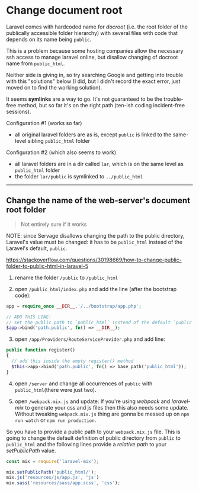 # Change document root

Laravel comes with hardcoded name for *docroot* (i.e. the root folder of the publically accessible folder hierarchy) with several files with code that depends on its name being `public`.

This is a problem because some hosting companies allow the necessary ssh access to manage laravel online, but disallow changing of docroot name from `public_html`.

Neither side is giving in, so try searching Google and getting into trouble with this "solutions" below (I did, but I didn't record the exact error, just moved on to find the working solution).

It seems **symlinks** are a way to go. It's not guaranteed to be the trouble-free method, but so far it's on the right path (ten-ish coding incident-free sessions).

Configuration #1 (works so far)
- all original laravel folders are as is, except `public` is linked to the same-level sibling `public_html` folder

Configuration #2 (which also seems to work)
- all laravel folders are in a dir called `lar`, which is on the same level as `public_html` folder
- the folder `lar/public` is symlinked to `../public_html`





---

## Change the name of the web-server's document root folder

> Not entirely sure if it works

NOTE: since Servage disallows changing the path to the public directory, Laravel's value must be changed: it has to be `public_html` instead of the Laravel's default, `public`.

https://stackoverflow.com/questions/30198669/how-to-change-public-folder-to-public-html-in-laravel-5

1. rename the folder `/public` to `/public_html`

2. open `/public_html/index.php` and add the line (after the bootstrap code):

```php
app = require_once __DIR__.'/../bootstrap/app.php';

// ADD THIS LINE:
// set the public path to `public_html` instead of the default `public`
$app->bind('path.public', fn() => __DIR__);
```

3. open `/app/Providers/RouteServiceProvider.php` and add line:

```php
public function register()
{
  // add this inside the empty register() method
  $this->app->bind('path.public', fn() => base_path('public_html'));
}
```

4. open `/server` and change all occurrences of `public` with `public_html`(there were just two).


5. open `/webpack.mix.js` and update:
If you're using *webpack* and *laravel-mix* to generate your css and js files then this also needs some update. Without tweaking `webpack.mix.js` thing are gonna be messed up on `npm run watch` or `npm run production`.

So you have to provide a public path to your `webpack.mix.js` file. This is going to change the default definition of public directory from `public` to `public_html` and the following lines provide a *relative path* to your *setPublicPath* value.

```js
const mix = require('laravel-mix');

mix.setPublicPath('public_html/');
mix.js('resources/js/app.js', 'js')
mix.sass('resources/sass/app.scss', 'css');
```
